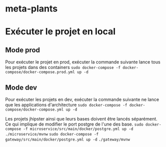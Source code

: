 # meta-plants

# Exécuter le projet en local
## Mode prod
Pour exécuter le projet en prod, exécuter la commande suivante lance tous les projets dans des containers
`sudo docker-compose -f docker-compose/docker-compose.prod.yml up -d`

## Mode dev
Pour exécuter les projets en dev, exécuter la commande suivante ne lance que les applications d'architecture
`sudo docker-compose -f docker-compose/docker-compose.yml up -d`

Les projets jhipster ainsi que leurs bases doivent être lancés séparément. Ce qui implique de modifier le port postgre de l'une des base.
`sudo docker-compose -f microservice/src/main/docker/postgre.yml up -d`
`./microservice/mvnw`
`sudo docker-compose -f gateway/src/main/docker/postgre.yml up -d`
`./gateway/mvnw`
